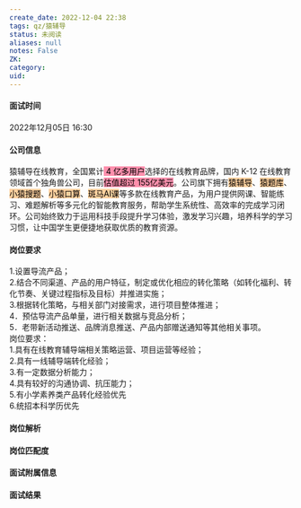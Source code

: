 ```yaml
---
create_date: 2022-12-04 22:38
tags: qz/猿辅导
status: 未阅读 
aliases: null
notes: False
ZK: 
category: 
uid: 
---
```


#### 面试时间

2022年12月05日 16:30


#### 公司信息
猿辅导在线教育，全国累计<mark style="background: #FF5582A6;"> 4 亿多用户</mark>选择的在线教育品牌，国内 K-12 在线教育领域首个独角兽公司，目前<mark style="background: #FF5582A6;">估值超过 155亿美元</mark>。公司旗下拥有<mark style="background: #FFB86CA6;">猿辅导</mark>、<mark style="background: #FFB86CA6;">猿题库</mark>、<mark style="background: #FFB86CA6;">小猿搜题</mark>、<mark style="background: #FFB86CA6;">小猿口算</mark>、<mark style="background: #FFB86CA6;">斑马AI课</mark>等多款在线教育产品，为用户提供网课、智能练习、难题解析等多元化的智能教育服务，帮助学生系统性、高效率的完成学习闭环。公司始终致力于运用科技手段提升学习体验，激发学习兴趣，培养科学的学习习惯，让中国学生更便捷地获取优质的教育资源。

#### 岗位要求

1.设置导流产品；  
2.结合不同渠道、产品的用户特征，制定或优化相应的转化策略（如转化福利、转化节奏、关键过程指标及目标）并推进实施；  
3.根据转化策略，与相关部门对接需求，进行项目整体推进；  
4．预估导流产品单量，进行相关数据与竞品分析；  
5．老带新活动推送、品牌消息推送、产品内部赠送通知等其他相关事项。  
岗位要求：  
1.具有在线教育辅导端相关策略运营、项目运营等经验；  
2.具有一线辅导端转化经验；  
3.有一定数据分析能力；  
4.具有较好的沟通协调、抗压能力；  
5.有小学素养类产品转化经验优先  
6.统招本科学历优先

#### 岗位解析




#### 岗位匹配度


#### 面试附属信息


#### 面试结果

